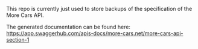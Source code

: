 This repo is currently just used to store backups of the specification of the More Cars API.

The generated documentation can be found here: https://app.swaggerhub.com/apis-docs/more-cars.net/more-cars-api-section-1
